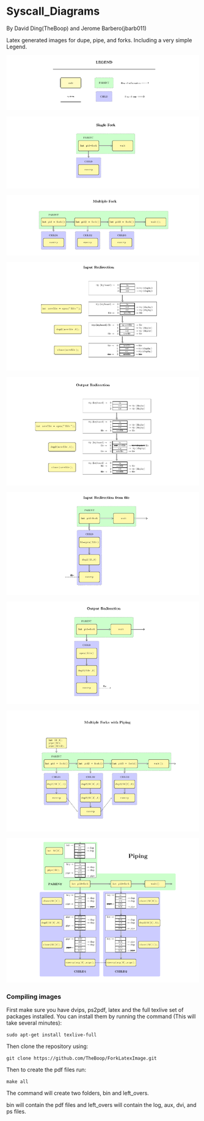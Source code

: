 # Syscall_Diagrams
By David Ding(TheBoop) and Jerome Barbero(jbarb011)

Latex generated images for dupe, pipe, and forks. Including a very simple Legend.

![Pic](https://github.com/TheBoop/ForkLatexImage/blob/master/images/legend.png)

![Pic](https://github.com/TheBoop/ForkLatexImage/blob/master/images/singlefork.png)

![Pic](https://github.com/TheBoop/ForkLatexImage/blob/master/images/MultipleForks.png)

![Pic](https://github.com/TheBoop/ForkLatexImage/blob/master/images/DupIn.png)

![Pic](https://github.com/TheBoop/ForkLatexImage/blob/master/images/DupOut.png)

![Pic](https://github.com/TheBoop/ForkLatexImage/blob/master/images/InputRedirection.png)

![Pic](https://github.com/TheBoop/ForkLatexImage/blob/master/images/OutputRedirection.png)

![Pic](https://github.com/TheBoop/ForkLatexImage/blob/master/images/MultipleForkswithPiping.png)

![Pic](https://github.com/TheBoop/ForkLatexImage/blob/master/images/Piping.png)


### Compiling images
First make sure you have dvips, ps2pdf, latex and the full texlive set of packages installed. You can install them by running the command (This will take several minutes):
```
sudo apt-get install texlive-full
```
Then clone the repository using:
```
git clone https://github.com/TheBoop/ForkLatexImage.git
```
Then to create the pdf files run:
```
make all
```

The command will create two folders, bin and left_overs.

bin will contain the pdf files and left_overs will contain the log, aux, dvi, and ps files.
